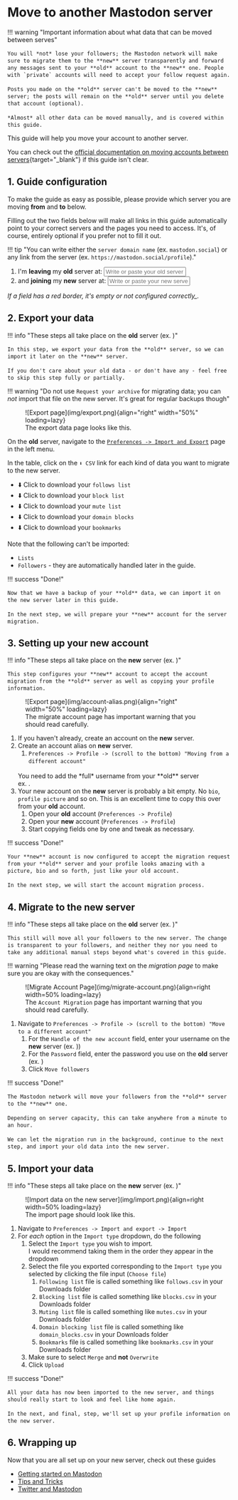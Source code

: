 # Move to another Mastodon server

!!! warning "Important information about what data that can be moved between serves"

    You will *not* lose your followers; the Mastodon network will make sure to migrate them to the **new** server transparently and forward any messages sent to your **old** account to the **new** one. People with `private` accounts will need to accept your follow request again.

    Posts you made on the **old** server can't be moved to the **new** server; the posts will remain on the **old** server until you delete that account (optional).

    *Almost* all other data can be moved manually, and is covered within this guide.

This guide will help you move your account to another server.

You can check out the [official documentation on moving accounts between servers](https://docs.joinmastodon.org/user/moving/){target="_blank"} if this guide isn't clear.

## 1. Guide configuration

To make the guide as easy as possible, please provide which server you are moving **from** and **to** below.

Filling out the two fields below will make all links in this guide automatically point to your correct servers and the pages you need to access. It's, of course, entirely optional if you prefer not to fill it out.

!!! tip "You can write either the `server domain name` (ex. `mastodon.social`) or any link from the server (ex. `https://mastodon.social/profile`)."

1. I'm **leaving** my **old** server at: <input id="from-server" placeholder="Write or paste your old server domain/link" class="server-selector" />
1. and **joining** my **new** server at: <input id="to-server" placeholder="Write or paste your new server domain/link" class="server-selector" />

*If a field has a red border, it's empty or not configured correctly_.*

## 2. Export your data

!!! info "These steps all take place on the **old** server (ex. <span identity="old" tag="code" default="old-server.com"></span>)"

    In this step, we export your data from the **old** server, so we can import it later on the **new** server.

    If you don't care about your old data - or don't have any - feel free to skip this step fully or partially.

!!! warning "Do not use `Request your archive` for migrating data; you can *not* import that file on the new server. It's great for regular backups though"

<figure markdown>
![Export page](img/export.png){align="right" width="50%" loading=lazy}
<figcaption>The export data page looks like this.</figcaption>
</figure>

On the **old** server, navigate to the <a identity="old" path="/settings/export" href="#">`Preferences -> Import and Export`</a> page in the left menu.

In the table, click on the `⬇️ CSV` link for each kind of data you want to migrate to the new server.

* <a identity="old" target="_blank" path="/settings/exports/follows.csv">⬇️ Click to download your `follows list`</a>
* <a identity="old" target="_blank" path="/settings/exports/blocks.csv">⬇️ Click to download your `block list`</a>
* <a identity="old" target="_blank" path="/settings/exports/mutes.csv">⬇️ Click to download your `mute list`</a>
* <a identity="old" target="_blank" path="settings/exports/domain_blocks.csv">⬇️ Click to download your `domain blocks`</a>
* <a identity="old" target="_blank" path="/settings/exports/bookmarks.csv">⬇️ Click to download your `bookmarks`</a>

Note that the following can't be imported:

* `Lists`
* `Followers` - they are automatically handled later in the guide.

!!! success "Done!"

    Now that we have a backup of your **old** data, we can import it on the new server later in this guide.

    In the next step, we will prepare your **new** account for the server migration.

## 3. Setting up your new account

!!! info "These steps all take place on the **new** server (ex. <span identity="new" tag="code" default="new-server.com"></span>)"

    This step configures your **new** account to accept the account migration from the **old** server as well as copying your profile information.

<figure markdown>
![Export page](img/account-alias.png){align="right" width="50%" loading=lazy}
<figcaption>The migrate account page has important warning that you should read carefully.</figcaption>
</figure>

1. If you haven't already, <a identity="new" target="_blank" path="/auth/sign_up">create an account on the **new** server.</a>
1. Create an account alias on **new** server.
    1. <a identity="new" target="_blank" path="/settings/aliases">`Preferences -> Profile -> (scroll to the bottom) "Moving from a different account"`</a>
    <br />
    You need to add the *full* username from your **old** server
    <br />
    ex. <span identity="old" tag="code" prefix="your-user@" default="old-server.com"></span>.
1. Your new account on the **new** server is probably a bit empty. No `bio`, `profile picture` and so on. This is an excellent time to copy this over from your **old** account.
    1. <a identity="old" target="_blank" path="/settings/profile">Open your **old** account (`Preferences -> Profile`)</a>
    1. <a identity="new" target="_blank" path="/settings/profile">Open your **new** account (`Preferences -> Profile`)</a>
    1. Start copying fields one by one and tweak as necessary.

!!! success "Done!"

    Your **new** account is now configured to accept the migration request from your **old** server and your profile looks amazing with a picture, bio and so forth, just like your old account.

    In the next step, we will start the account migration process.

## 4. Migrate to the new server

!!! info "These steps all take place on the **old** server (ex. <span identity="old" tag="code" default="old-server.com"></span>)"

    This still will move all your followers to the new server. The change is transparent to your followers, and neither they nor you need to take any additional manual steps beyond what's covered in this guide.

!!! warning "Please read the warning text on the *migration page* to make sure you are okay with the consequences."

<figure markdown>
![Migrate Account Page](img/migrate-account.png){align=right width=50% loading=lazy}
<figcaption>The <code>Account Migration</code> page has important warning that you should read carefully.</figcaption>
</figure>

1. Navigate to <a identity="old" target="_blank" path="/settings/migration">`Preferences -> Profile -> (scroll to the bottom) "Move to a different account"`</a>
    <br />
    1. For the `Handle of the new account` field, enter your username on the **new** server (ex. <span identity="new" tag="code" prefix="@your-user@" default="new-server.com"></span>))
    1. For the `Password` field, enter the password you use on the **old** server (ex. <span identity="old" tag="code" default="old-server.com"></span>)
    1. Click `Move followers`

!!! success "Done!"

    The Mastodon network will move your followers from the **old** server to the **new** one.

    Depending on server capacity, this can take anywhere from a minute to an hour.

    We can let the migration run in the background, continue to the next step, and import your old data into the new server.

## 5. Import your data

!!! info "These steps all take place on the **new** server (ex. <span identity="new" tag="code" default="new-server.com"></span>)"

<figure markdown>
![Import data on the new server](img/import.png){align=right width=50% loading=lazy}
<figcaption>The import page should look like this.</figcaption>
</figure>

1. Navigate to <a identity="new" target="_blank" path="/settings/import">`Preferences -> Import and export -> Import`</a>
1. For *each* option in the `Import type` dropdown, do the following
    1. Select the `Import type` you wish to import.
        <br />
        I would recommend taking them in the order they appear in the dropdown
    1. Select the file you exported corresponding to the `Import type` you selected by clicking the file input (`Choose file`)
        1. `Following list` file is called something like `follows.csv` in your Downloads folder
        1. `Blocking list` file is called something like `blocks.csv` in your Downloads folder
        1. `Muting list` file is called something like `mutes.csv` in your Downloads folder
        1. `Domain blocking list` file is called something like `domain_blocks.csv` in your Downloads folder
        1. `Bookmarks` file is called something like `bookmarks.csv` in your Downloads folder
    1. Make sure to select `Merge` and **not** `Overwrite`
    1. Click `Upload`

!!! success "Done!"

    All your data has now been imported to the new server, and things should really start to look and feel like home again.

    In the next, and final, step, we'll set up your profile information on the new server.

## 6. Wrapping up

Now that you are all set up on your new server, check out these guides

* [Getting started on Mastodon](getting-started-on-mastodon.md)
* [Tips and Tricks](tips.md)
* [Twitter and Mastodon](twitter-and-mastodon.md)
